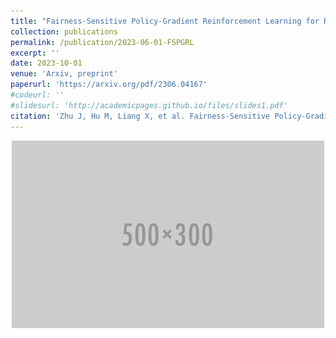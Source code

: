```yaml
---
title: "Fairness-Sensitive Policy-Gradient Reinforcement Learning for Reducing Bias in Robotic Assistance"
collection: publications
permalink: /publication/2023-06-01-FSPGRL
excerpt: ''
date: 2023-10-01
venue: 'Arxiv, preprint'
paperurl: 'https://arxiv.org/pdf/2306.04167'
#codeurl: ''
#slidesurl: 'http://academicpages.github.io/files/slides1.pdf'
citation: 'Zhu J, Hu M, Liang X, et al. Fairness-Sensitive Policy-Gradient Reinforcement Learning for Reducing Bias in Robotic Assistance[J]. arXiv preprint arXiv:2306.04167, 2023.'
---
```


<div style="text-align: center;">
  <img src="../images/500x300.png" alt="alt text">
</div>
